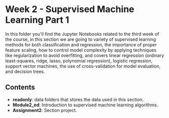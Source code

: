 # Week 2 - Supervised Machine Learning Part 1

In this folder you'll find the Jupyter Notebooks related to the third week of the course, in this section we are going to variety of supervised learning methods for both classification and regression, the importance of proper feature scaling, how to control model complexity by applying techniques like regularization to avoid overfitting, and covers linear regression (ordinary least-squares, ridge, lasso, polynomial regression), logistic regression, support vector machines, the use of cross-validation for model evaluation, and decision trees.

## Contents
- **readonly**: data folders that stores the data used in this section. 
- **Module2_ed**: Introduction to supervised machine learning algorithms.
- **Assignment2**: Section project.
